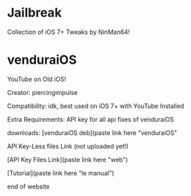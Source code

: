 # Jailbreak
Collection of iOS 7+ Tweaks by NinMan64!

# venduraiOS
YouTube on Old iOS!

Creator: piercingimpulse

Compatibility: idk, best used on iOS 7+ with YouTube Installed

Extra Requirements: API key for all api fixes of venduraiOS

downloads:
[venduraiOS deb](paste link here "venduraiOS"

API Key-Less files Link (not uploaded yet!)

[API Key Files Link](paste link here "web")

[Tutorial](paste link here "le manual")



end of website
